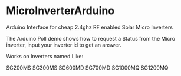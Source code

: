# MicroInverterArduino
Arduino Interface for cheap 2.4ghz RF enabled Solar Micro Inverters


The Arduino Poll demo shows how to request a Status from the Micro inverter, input your inverter id to get an answer.


Works on Inverters named Like:

SG200MS
SG300MS
SG600MD
SG700MD
SG1000MQ
SG1200MQ
